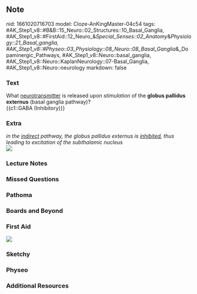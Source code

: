 ## Note
nid: 1661020716703
model: Cloze-AnKingMaster-04c54
tags: #AK_Step1_v8::#B&B::15_Neuro::02_Structures::10_Basal_Ganglia, #AK_Step1_v8::#FirstAid::12_Neuro_&_Special_Senses::02_Anatomy_&_Physiology::21_Basal_ganglia, #AK_Step1_v8::#Physeo::03_Physiology::08_Neuro::08_Basal_Ganglia_&_Dopaminergic_Pathways, #AK_Step1_v8::Neuro::basal_ganglia, #AK_Step1_v8::Neuro::KaplanNeurology::07-Basal_Ganglia, #AK_Step1_v8::Neuro::neurology
markdown: false

### Text
<div>
  <div>
    <div>
      What <u>neurotransmitter</u> is released upon
      <i>stimulation</i> of the <b>globus pallidus externus</b>
      (basal ganglia pathway)?
    </div>
    <div>
      {{c1::GABA (Inhibitory)}}
    </div>
  </div>
</div>

### Extra
<div>
  <i>in the <u>indirect</u> pathway, the globus pallidus externus
  is <u>inhibited</u>, thus leading to excitation of the
  subthalamic nucleus</i>
</div><img src="paste-185143155229116.jpg">

### Lecture Notes


### Missed Questions


### Pathoma


### Boards and Beyond


### First Aid
<img src="tmpL1O8al.png">

### Sketchy


### Physeo


### Additional Resources

